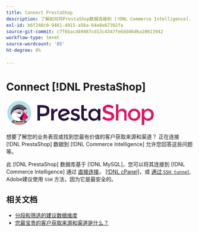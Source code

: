 ```yaml
---
title: Connect PrestaShop
description: 了解如何将PrestaShop数据连接到 [!DNL Commerce Intelligence].
exl-id: b6f240c0-9461-4015-a56a-64e8e67392fa
source-git-commit: c7f6bacd49487cd13c4347fe6dd46d6a10613942
workflow-type: tm+mt
source-wordcount: '85'
ht-degree: 0%

---
```


# Connect [!DNL PrestaShop]

![](../../../assets/Prestashop-logo.png)

想要了解您的业务表现或找到您最有价值的客户获取来源和渠道？ 正在连接 [!DNL PrestaShop] 数据到 [!DNL Commerce Intelligence] 允许您回答这些问题等。

此 [!DNL PrestaShop] 数据库基于 [!DNL MySQL]，您可以将其连接到 [!DNL Commerce Intelligence] 通过 [直接连接](../integrations/mysql-via-a-direct-connection.md)， [[!DNL cPanel]](../integrations/mysql-via-cpanel.md)，或 [通过 `SSH tunnel`](../integrations/mysql-via-ssh-tunnel.md). Adobe建议使用 `SSH` 方法，因为它是最安全的。

## 相关文档

* [分段和筛选的建议数据维度](../../../best-practices/segment-filter.md)
* [您最宝贵的客户获取来源和渠道是什么？](../../analysis/most-value-source-channel.md)
